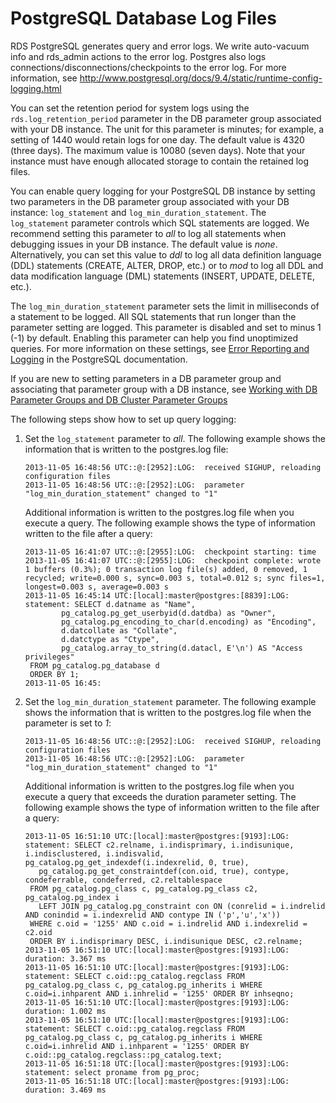 # PostgreSQL Database Log Files<a name="USER_LogAccess.Concepts.PostgreSQL"></a>

RDS PostgreSQL generates query and error logs\. We write auto\-vacuum info and rds\_admin actions to the error log\. Postgres also logs connections/disconnections/checkpoints to the error log\. For more information, see [http://www\.postgresql\.org/docs/9\.4/static/runtime\-config\-logging\.html](http://www.postgresql.org/docs/9.1/static/runtime-config-logging.html)

You can set the retention period for system logs using the `rds.log_retention_period` parameter in the DB parameter group associated with your DB instance\. The unit for this parameter is minutes; for example, a setting of 1440 would retain logs for one day\. The default value is 4320 \(three days\)\. The maximum value is 10080 \(seven days\)\. Note that your instance must have enough allocated storage to contain the retained log files\. 

You can enable query logging for your PostgreSQL DB instance by setting two parameters in the DB parameter group associated with your DB instance: `log_statement` and `log_min_duration_statement`\. The `log_statement` parameter controls which SQL statements are logged\. We recommend setting this parameter to *all* to log all statements when debugging issues in your DB instance\. The default value is *none*\. Alternatively, you can set this value to *ddl* to log all data definition language \(DDL\) statements \(CREATE, ALTER, DROP, etc\.\) or to *mod* to log all DDL and data modification language \(DML\) statements \(INSERT, UPDATE, DELETE, etc\.\)\.

The `log_min_duration_statement` parameter sets the limit in milliseconds of a statement to be logged\. All SQL statements that run longer than the parameter setting are logged\. This parameter is disabled and set to minus 1 \(\-1\) by default\. Enabling this parameter can help you find unoptimized queries\. For more information on these settings, see [Error Reporting and Logging](http://www.postgresql.org/docs/9.3/static/runtime-config-logging.html) in the PostgreSQL documentation\.

 If you are new to setting parameters in a DB parameter group and associating that parameter group with a DB instance, see [Working with DB Parameter Groups and DB Cluster Parameter Groups](USER_WorkingWithParamGroups.md)

The following steps show how to set up query logging:

1. Set the `log_statement` parameter to *all*\. The following example shows the information that is written to the postgres\.log file:

   ```
   2013-11-05 16:48:56 UTC::@:[2952]:LOG:  received SIGHUP, reloading configuration files
   2013-11-05 16:48:56 UTC::@:[2952]:LOG:  parameter "log_min_duration_statement" changed to "1"
   ```

   Additional information is written to the postgres\.log file when you execute a query\. The following example shows the type of information written to the file after a query:

   ```
   2013-11-05 16:41:07 UTC::@:[2955]:LOG:  checkpoint starting: time
   2013-11-05 16:41:07 UTC::@:[2955]:LOG:  checkpoint complete: wrote 1 buffers (0.3%); 0 transaction log file(s) added, 0 removed, 1 recycled; write=0.000 s, sync=0.003 s, total=0.012 s; sync files=1, longest=0.003 s, average=0.003 s
   2013-11-05 16:45:14 UTC:[local]:master@postgres:[8839]:LOG:  statement: SELECT d.datname as "Name",
   	       pg_catalog.pg_get_userbyid(d.datdba) as "Owner",
   	       pg_catalog.pg_encoding_to_char(d.encoding) as "Encoding",
   	       d.datcollate as "Collate",
   	       d.datctype as "Ctype",
   	       pg_catalog.array_to_string(d.datacl, E'\n') AS "Access privileges"
   	FROM pg_catalog.pg_database d
   	ORDER BY 1;
   2013-11-05 16:45:
   ```

1. Set the `log_min_duration_statement` parameter\. The following example shows the information that is written to the postgres\.log file when the parameter is set to *1*:

   ```
   2013-11-05 16:48:56 UTC::@:[2952]:LOG:  received SIGHUP, reloading configuration files
   2013-11-05 16:48:56 UTC::@:[2952]:LOG:  parameter "log_min_duration_statement" changed to "1"
   ```

   Additional information is written to the postgres\.log file when you execute a query that exceeds the duration parameter setting\. The following example shows the type of information written to the file after a query:

   ```
   2013-11-05 16:51:10 UTC:[local]:master@postgres:[9193]:LOG:  statement: SELECT c2.relname, i.indisprimary, i.indisunique, i.indisclustered, i.indisvalid, pg_catalog.pg_get_indexdef(i.indexrelid, 0, true),
   	  pg_catalog.pg_get_constraintdef(con.oid, true), contype, condeferrable, condeferred, c2.reltablespace
   	FROM pg_catalog.pg_class c, pg_catalog.pg_class c2, pg_catalog.pg_index i
   	  LEFT JOIN pg_catalog.pg_constraint con ON (conrelid = i.indrelid AND conindid = i.indexrelid AND contype IN ('p','u','x'))
   	WHERE c.oid = '1255' AND c.oid = i.indrelid AND i.indexrelid = c2.oid
   	ORDER BY i.indisprimary DESC, i.indisunique DESC, c2.relname;
   2013-11-05 16:51:10 UTC:[local]:master@postgres:[9193]:LOG:  duration: 3.367 ms
   2013-11-05 16:51:10 UTC:[local]:master@postgres:[9193]:LOG:  statement: SELECT c.oid::pg_catalog.regclass FROM pg_catalog.pg_class c, pg_catalog.pg_inherits i WHERE c.oid=i.inhparent AND i.inhrelid = '1255' ORDER BY inhseqno;
   2013-11-05 16:51:10 UTC:[local]:master@postgres:[9193]:LOG:  duration: 1.002 ms
   2013-11-05 16:51:10 UTC:[local]:master@postgres:[9193]:LOG:  statement: SELECT c.oid::pg_catalog.regclass FROM pg_catalog.pg_class c, pg_catalog.pg_inherits i WHERE c.oid=i.inhrelid AND i.inhparent = '1255' ORDER BY c.oid::pg_catalog.regclass::pg_catalog.text;
   2013-11-05 16:51:18 UTC:[local]:master@postgres:[9193]:LOG:  statement: select proname from pg_proc;
   2013-11-05 16:51:18 UTC:[local]:master@postgres:[9193]:LOG:  duration: 3.469 ms
   ```